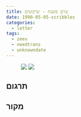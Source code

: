 ```yaml
---
title: טרם פוענח - שרבוטים
date: 1990-05-05-scribbles
categories:
  - letter
tags:
  - zeev
  - needtrans
  - unknowndate
---
```


<figure class="half">
    <a  href="/pupko-papers/assets/images/1990-05-05-scribbles-1.jpg">
    <img src="/pupko-papers/assets/images/1990-05-05-scribbles-1.jpg"></a>
    <a  href="/pupko-papers/assets/images/1990-05-05-scribbles-2.jpg">
    <img src="/pupko-papers/assets/images/1990-05-05-scribbles-2.jpg"></a>
</figure>

## תרגום

## מקור
